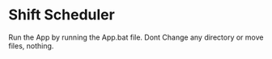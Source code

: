 # Shift Scheduler
Run the App by running the App.bat file.
Dont Change any directory or move files, nothing. 
